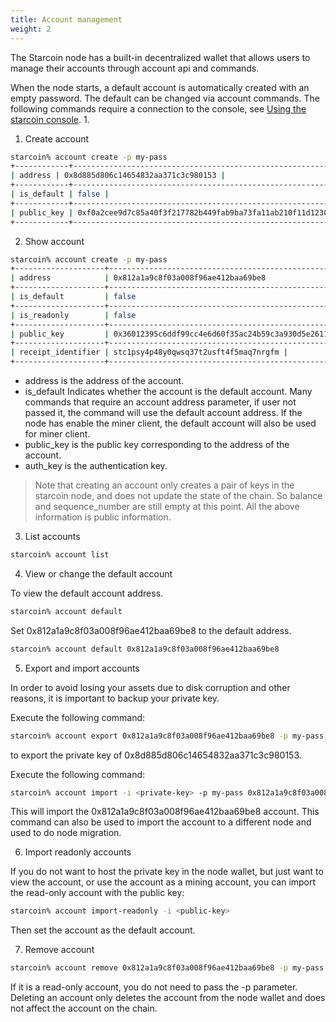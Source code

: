 ```yaml
---
title: Account management
weight: 2
---
```


The Starcoin node has a built-in decentralized wallet that allows users to manage their accounts through account api and commands.

<!--more-->

When the node starts, a default account is automatically created with an empty password. The default can be changed via account commands. The following commands require a connection to the console, see [Using the starcoin console](./console). 1.


1. Create account 

```bash
starcoin% account create -p my-pass
+------------+--------------------------------------------------------------------+
| address | 0x8d885d806c14654832aa371c3c980153 |
+------------+--------------------------------------------------------------------+
| is_default | false |
+------------+--------------------------------------------------------------------+
| public_key | 0xf0a2cee9d7c85a40f3f217782b449fab9ba73fa11ab210f11d12305fdf57b908 |
+------------+--------------------------------------------------------------------+

```

2. Show account 

```bash
starcoin% account create -p my-pass
+--------------------+------------------------------------------------------------------------------------------+
| address            | 0x812a1a9c8f03a008f96ae412baa69be8                                                       |
+--------------------+------------------------------------------------------------------------------------------+
| is_default         | false                                                                                    |
+--------------------+------------------------------------------------------------------------------------------+
| is_readonly        | false                                                                                    |
+--------------------+------------------------------------------------------------------------------------------+
| public_key         | 0x36012395c6ddf99cc4e6d60f35ac24b59c3a930d5e2611ac39d8bdfac2bfecf4                       |
+--------------------+------------------------------------------------------------------------------------------+
| receipt_identifier | stc1psy4p48y0qwsq37t2usft4f5maq7nrgfm |
+--------------------+------------------------------------------------------------------------------------------+
```

- address is the address of the account.
- is_default Indicates whether the account is the default account. Many commands that require an account address parameter, if user not passed it, the command will use the default account address. If the node has enable the miner client, the default account will also be used for miner client.
- public_key is the public key corresponding to the address of the account.
- auth_key is the authentication key.

> Note that creating an account only creates a pair of keys in the starcoin node, and does not update the state of the chain. So balance and sequence_number are still empty at this point. All the above information is public information. 


3. List accounts

```bash
starcoin% account list
```

4. View or change the default account 

To view the default account address.

```bash
starcoin% account default
```
Set 0x812a1a9c8f03a008f96ae412baa69be8 to the default address.
```bash
starcoin% account default 0x812a1a9c8f03a008f96ae412baa69be8
```

5. Export and import accounts

In order to avoid losing your assets due to disk corruption and other reasons, it is important to backup your private key.

Execute the following command: 
```bash
starcoin% account export 0x812a1a9c8f03a008f96ae412baa69be8 -p my-pass
```
to export the private key of 0x8d885d806c14654832aa371c3c980153.

Execute the following command:

```bash
starcoin% account import -i <private-key> -p my-pass 0x812a1a9c8f03a008f96ae412baa69be8
```

This will import the 0x812a1a9c8f03a008f96ae412baa69be8 account. This command can also be used to import the account to a different node and used to do node migration.

6. Import readonly accounts


If you do not want to host the private key in the node wallet, but just want to view the account, or use the account as a mining account, you can import the read-only account with the public key:

```bash
starcoin% account import-readonly -i <public-key>  
```

Then set the account as the default account.


7. Remove account

```bash
starcoin% account remove 0x812a1a9c8f03a008f96ae412baa69be8 -p my-pass
```

If it is a read-only account, you do not need to pass the -p parameter. Deleting an account only deletes the account from the node wallet and does not affect the account on the chain.